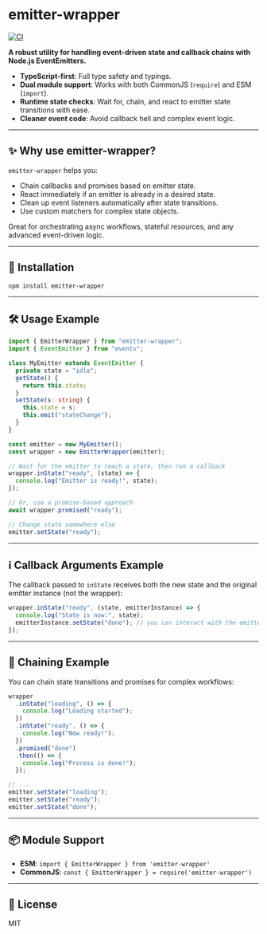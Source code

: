 # emitter-wrapper

[![CI](https://github.com/vojtaTranta/emitter-wrapper/actions/workflows/main.yml/badge.svg?branch=main)](https://github.com/vojtaTranta/emitter-wrapper/actions/workflows/main.yml)

**A robust utility for handling event-driven state and callback chains with Node.js EventEmitters.**

- **TypeScript-first**: Full type safety and typings.
- **Dual module support**: Works with both CommonJS (`require`) and ESM (`import`).
- **Runtime state checks**: Wait for, chain, and react to emitter state transitions with ease.
- **Cleaner event code**: Avoid callback hell and complex event logic.

---

## ✨ Why use emitter-wrapper?

`emitter-wrapper` helps you:

- Chain callbacks and promises based on emitter state.
- React immediately if an emitter is already in a desired state.
- Clean up event listeners automatically after state transitions.
- Use custom matchers for complex state objects.

Great for orchestrating async workflows, stateful resources, and any advanced event-driven logic.

---

## 🚀 Installation

```bash
npm install emitter-wrapper
```

---

## 🛠️ Usage Example

```ts
import { EmitterWrapper } from "emitter-wrapper";
import { EventEmitter } from "events";

class MyEmitter extends EventEmitter {
  private state = "idle";
  getState() {
    return this.state;
  }
  setState(s: string) {
    this.state = s;
    this.emit("stateChange");
  }
}

const emitter = new MyEmitter();
const wrapper = new EmitterWrapper(emitter);

// Wait for the emitter to reach a state, then run a callback
wrapper.inState("ready", (state) => {
  console.log("Emitter is ready!", state);
});

// Or, use a promise-based approach
await wrapper.promised("ready");

// Change state somewhere else
emitter.setState("ready");
```

---

## ℹ️ Callback Arguments Example

The callback passed to `inState` receives both the new state and the original emitter instance (not the wrapper):

```ts
wrapper.inState("ready", (state, emitterInstance) => {
  console.log("State is now:", state);
  emitterInstance.setState("done"); // you can interact with the emitter here
});
```

---

## 🔗 Chaining Example

You can chain state transitions and promises for complex workflows:

```ts
wrapper
  .inState("loading", () => {
    console.log("Loading started");
  })
  .inState("ready", () => {
    console.log("Now ready!");
  })
  .promised("done")
  .then(() => {
    console.log("Process is done!");
  });

// ...
emitter.setState("loading");
emitter.setState("ready");
emitter.setState("done");
```

---

## 📦 Module Support

- **ESM**: `import { EmitterWrapper } from 'emitter-wrapper'`
- **CommonJS**: `const { EmitterWrapper } = require('emitter-wrapper')`

---

## 📝 License

MIT
